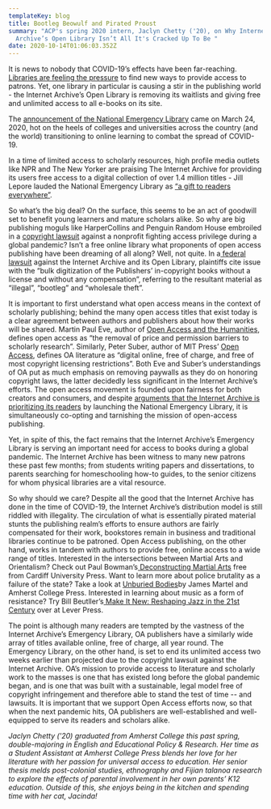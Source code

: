 ```yaml
---
templateKey: blog
title: Bootleg Beowulf and Pirated Proust
summary: "ACP's spring 2020 intern, Jaclyn Chetty ('20), on Why Internet
  Archive’s Open Library Isn’t All It's Cracked Up To Be "
date: 2020-10-14T01:06:03.352Z
---
```

It is news to nobody that COVID-19’s effects have been far-reaching.[ Libraries are feeling the pressure](https://www.nytimes.com/2020/05/28/opinion/libraries-coronavirus.html) to find new ways to provide access to patrons. Yet, one library in particular is causing a stir in the publishing world - the Internet Archive’s Open Library is removing its waitlists and giving free and unlimited access to all e-books on its site.

The [announcement of the National Emergency Library](https://blog.archive.org/2020/03/24/announcing-a-national-emergency-library-to-provide-digitized-books-to-students-and-the-public/?iax=ntlemrlib%7ctxtlnk) came on March 24, 2020, hot on the heels of colleges and universities across the country (and the world) transitioning to online learning to combat the spread of COVID-19.

In a time of limited access to scholarly resources, high profile media outlets like NPR and The New Yorker are praising The Internet Archive for providing its users free access to a digital collection of over 1.4 million titles - Jill Lepore lauded the National Emergency Library as [“a gift to readers everywhere”](https://www.newyorker.com/books/page-turner/the-national-emergency-library-is-a-gift-to-readers-everywhere).

So what’s the big deal? On the surface, this seems to be an act of goodwill set to benefit young learners and mature scholars alike. So why are big publishing moguls like HarperCollins and Penguin Random House embroiled in a [copyright lawsuit](https://www.nytimes.com/2020/06/01/books/internet-archive-emergency-library-coronavirus.html) against a nonprofit fighting access privilege during a global pandemic? Isn’t a free online library what proponents of open access publishing have been dreaming of all along? Well, not quite. In a[ federal lawsuit](https://assets.documentcloud.org/documents/6935704/4388-1.pdf) against the Internet Archive and its Open Library, plaintiffs cite issue with the “bulk digitization of the Publishers’ in-copyright books without a license and without any compensation”, referring to the resultant material as “illegal”, “bootleg” and “wholesale theft”.

It is important to first understand what open access means in the context of scholarly publishing; behind the many open access titles that exist today is a clear agreement between authors and publishers about how their works will be shared. Martin Paul Eve, author of [Open Access and the Humanities](https://www.cambridge.org/core/books/open-access-and-the-humanities/02BD7DB4A5172A864C432DBFD86E5FB4), defines open access as “the removal of price and permission barriers to scholarly research”. Similarly, Peter Suber, author of MIT Press’ [Open Access](https://openaccesseks.mitpress.mit.edu), defines OA literature as “digital online, free of charge, and free of most copyright licensing restrictions”. Both Eve and Suber’s understandings of OA put as much emphasis on removing paywalls as they do on honoring copyright laws, the latter decidedly less significant in the Internet Archive’s efforts. The open access movement is founded upon fairness for both creators and consumers, and despite [arguments that the Internet Archive is prioritizing its readers](https://scholarlykitchen.sspnet.org/2020/04/02/the-internet-archive-chooses-readers/) by launching the National Emergency Library, it is simultaneously co-opting and tarnishing the mission of open-access publishing.

Yet, in spite of this, the fact remains that the Internet Archive’s Emergency Library is serving an important need for access to books during a global pandemic. The Internet Archive has been witness to many new patrons these past few months; from students writing papers and dissertations, to parents searching for homeschooling how-to guides, to the senior citizens for whom physical libraries are a vital resource.

So why should we care? Despite all the good that the Internet Archive has done in the time of COVID-19, the Internet Archive’s distribution model is still riddled with illegality. The circulation of what is essentially pirated material stunts the publishing realm’s efforts to ensure authors are fairly compensated for their work, bookstores remain in business and traditional libraries continue to be patroned. Open Access publishing, on the other hand, works in tandem with authors to provide free, online access to a wide range of titles. Interested in the intersections between Martial Arts and Orientalism? Check out Paul Bowman’s[ Deconstructing Martial Arts](https://cardiffuniversitypress.org/site/books/10.18573/book1/read/?loc=001.xhtml) free from Cardiff University Press. Want to learn more about police brutality as a failure of the state? Take a look at [Unburied Bodies](https://acpress.amherst.edu/project/unburied-bodies/)by James Martel and Amherst College Press. Interested in learning about music as a form of resistance? Try Bill Beutller’s[ Make It New: Reshaping Jazz in the 21st Century](https://www.fulcrum.org/concern/monographs/cv43nz310?locale=en) over at Lever Press.

The point is although many readers are tempted by the vastness of the Internet Archive’s Emergency Library, OA publishers have a similarly wide array of titles available online, free of charge, all year round. The Emergency Library, on the other hand, is set to end its unlimited access two weeks earlier than projected due to the copyright lawsuit against the Internet Archive. OA’s mission to provide access to literature and scholarly work to the masses is one that has existed long before the global pandemic began, and is one that was built with a sustainable, legal model free of copyright infringement and therefore able to stand the test of time -- and lawsuits. It is important that we support Open Access efforts now, so that when the next pandemic hits, OA publishers are well-established and well-equipped to serve its readers and scholars alike.



*Jaclyn Chetty ('20) graduated from Amherst College this past spring, double-majoring in English and Educational Policy & Research. Her time as a Student Assistant at Amherst College Press blends her love for her literature with her passion for universal access to education. Her senior thesis melds post-colonial studies, ethnography and Fijian talanoa research to explore the effects of parental involvement in her own parents’ K12 education. Outside of this, she enjoys being in the kitchen and spending time with her cat, Jacinda!*